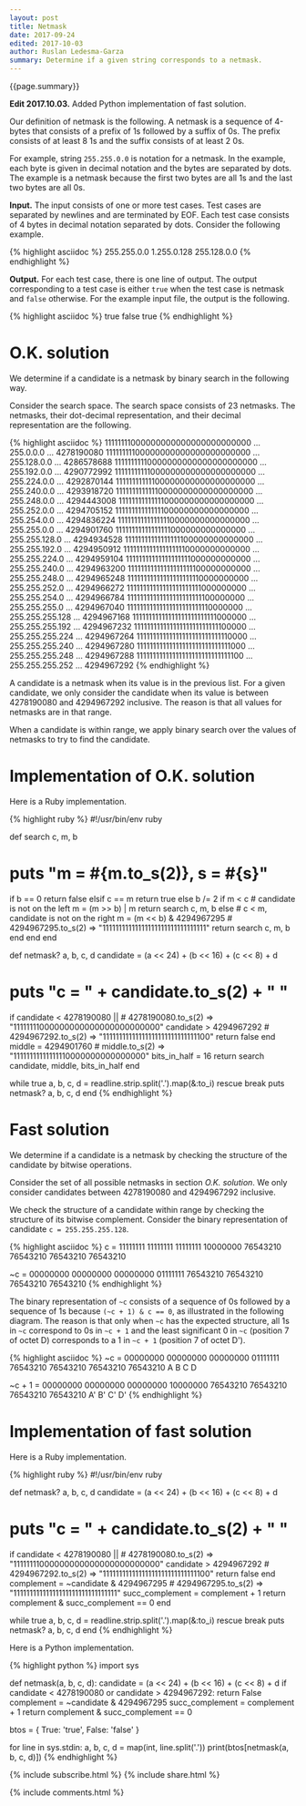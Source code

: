 ```yaml
---
layout: post
title: Netmask
date: 2017-09-24
edited: 2017-10-03
author: Ruslan Ledesma-Garza
summary: Determine if a given string corresponds to a netmask.
---
```


{{page.summary}}

**Edit 2017.10.03.**  Added Python implementation of fast solution.

Our definition of netmask is the following.  A netmask is a sequence
of 4-bytes that consists of a prefix of 1s followed by a suffix of 0s.
The prefix consists of at least 8 1s and the suffix consists of at
least 2 0s.

For example, string `255.255.0.0` is notation for a netmask.  In the
example, each byte is given in decimal notation and the bytes are
separated by dots.  The example is a netmask because the first two
bytes are all 1s and the last two bytes are all 0s.

**Input.**
The input consists of one or more test cases.  Test cases
are separated by newlines and are terminated by EOF.  Each test case
consists of 4 bytes in decimal notation separated by dots.  Consider
the following example.

{% highlight asciidoc %}
255.255.0.0
1.255.0.128
255.128.0.0
{% endhighlight %}

**Output.**
For each test case, there is one line of output.  The output
corresponding to a test case is either `true` when the test case is
netmask and `false` otherwise.  For the example input file, the output
is the following.

{% highlight asciidoc %}
true
false
true
{% endhighlight %}

# O.K. solution

We determine if a candidate is a netmask by binary search in the
following way.

Consider the search space.  The search space consists of 23 netmasks.
The netmasks, their dot-decimal representation, and their decimal
representation are the following.

{% highlight asciidoc %}
11111111000000000000000000000000 ... 255.0.0.0       ... 4278190080
11111111100000000000000000000000 ... 255.128.0.0     ... 4286578688
11111111110000000000000000000000 ... 255.192.0.0     ... 4290772992
11111111111000000000000000000000 ... 255.224.0.0     ... 4292870144
11111111111100000000000000000000 ... 255.240.0.0     ... 4293918720
11111111111110000000000000000000 ... 255.248.0.0     ... 4294443008
11111111111111000000000000000000 ... 255.252.0.0     ... 4294705152
11111111111111100000000000000000 ... 255.254.0.0     ... 4294836224
11111111111111110000000000000000 ... 255.255.0.0     ... 4294901760
11111111111111111000000000000000 ... 255.255.128.0   ... 4294934528
11111111111111111100000000000000 ... 255.255.192.0   ... 4294950912
11111111111111111110000000000000 ... 255.255.224.0   ... 4294959104
11111111111111111111000000000000 ... 255.255.240.0   ... 4294963200
11111111111111111111100000000000 ... 255.255.248.0   ... 4294965248
11111111111111111111110000000000 ... 255.255.252.0   ... 4294966272
11111111111111111111111000000000 ... 255.255.254.0   ... 4294966784
11111111111111111111111100000000 ... 255.255.255.0   ... 4294967040
11111111111111111111111110000000 ... 255.255.255.128 ... 4294967168
11111111111111111111111111000000 ... 255.255.255.192 ... 4294967232
11111111111111111111111111100000 ... 255.255.255.224 ... 4294967264
11111111111111111111111111110000 ... 255.255.255.240 ... 4294967280
11111111111111111111111111111000 ... 255.255.255.248 ... 4294967288
11111111111111111111111111111100 ... 255.255.255.252 ... 4294967292
{% endhighlight %}

A candidate is a netmask when its value is in the previous list.
For a given candidate, we only consider the candidate when its value
is between 4278190080 and 4294967292 inclusive.  The reason is that
all values for netmasks are in that range.

When a candidate is within range, we apply binary search over the
values of netmasks to try to find the candidate.

# Implementation of O.K. solution

Here is a Ruby implementation.

{% highlight ruby %}
#!/usr/bin/env ruby

def search c, m, b
  # puts "m = #{m.to_s(2)}, s = #{s}"
  if b == 0
    return false
  elsif c == m
    return true
  else
    b /= 2
    if m < c # candidate is not on the left
      m = (m >> b) | m
      return search c, m, b
    else # c < m, candidate is not on the right
      m = (m << b) & 4294967295 # 4294967295.to_s(2) => "11111111111111111111111111111111"
      return search c, m, b
    end
  end
end

def netmask? a, b, c, d
  candidate = (a << 24) + (b << 16) + (c << 8) + d
  # puts "c = " + candidate.to_s(2) + " "
  if candidate < 4278190080 || # 4278190080.to_s(2) => "11111111000000000000000000000000"
     candidate > 4294967292    # 4294967292.to_s(2) => "11111111111111111111111111111100"
    return false
  end
  middle = 4294901760 # middle.to_s(2) => "11111111111111110000000000000000"
  bits_in_half = 16
  return search candidate, middle, bits_in_half
end

while true
  a, b, c, d = readline.strip.split('.').map(&:to_i) rescue break
  puts netmask? a, b, c, d
end
{% endhighlight %}

# Fast solution

We determine if a candidate is a netmask by checking the structure of
the candidate by bitwise operations.

Consider the set of all possible netmasks in section _O.K. solution_.
We only consider candidates between 4278190080 and 4294967292
inclusive.

We check the structure of a candidate within range by checking the
structure of its bitwise complement.  Consider the binary
representation of candidate `c = 255.255.255.128`.

{% highlight asciidoc %}
  c = 11111111 11111111 11111111 10000000
      76543210 76543210 76543210 76543210

 ~c = 00000000 00000000 00000000 01111111
      76543210 76543210 76543210 76543210
{% endhighlight %}

The binary representation of `~c` consists of a sequence of 0s
followed by a sequence of 1s because `(~c + 1) & c == 0`, as
illustrated in the following diagram.  The reason is that only when
`~c` has the expected structure, all 1s in `~c` correspond to 0s in
`~c + 1` and the least significant 0 in `~c` (position 7 of octet D)
corresponds to a 1 in `~c + 1` (position 7 of octet D').

{% highlight asciidoc %}
 ~c     = 00000000 00000000 00000000 01111111
          76543210 76543210 76543210 76543210
              A        B        C        D

 ~c + 1 = 00000000 00000000 00000000 10000000
          76543210 76543210 76543210 76543210
              A'       B'       C'       D'
{% endhighlight %}



# Implementation of fast solution

Here is a Ruby implementation.

{% highlight ruby %}
#!/usr/bin/env ruby

def netmask? a, b, c, d
  candidate = (a << 24) + (b << 16) + (c << 8) + d
  # puts "c = " + candidate.to_s(2) + " "
  if candidate < 4278190080 || # 4278190080.to_s(2) => "11111111000000000000000000000000"
     candidate > 4294967292    # 4294967292.to_s(2) => "11111111111111111111111111111100"
    return false
  end
  complement = ~candidate & 4294967295 # 4294967295.to_s(2) => "11111111111111111111111111111111"
  succ_complement = complement + 1
  return complement & succ_complement == 0
end

while true
  a, b, c, d = readline.strip.split('.').map(&:to_i) rescue break
  puts netmask? a, b, c, d
end
{% endhighlight %}

Here is a Python implementation.

{% highlight python %}
import sys

def netmask(a, b, c, d):
    candidate = (a << 24) + (b << 16) + (c << 8) + d
    if candidate < 4278190080 or candidate > 4294967292:
        return False
    complement = ~candidate & 4294967295
    succ_complement = complement + 1
    return complement & succ_complement == 0

btos = { True: 'true', False: 'false' }

for line in sys.stdin:
    a, b, c, d = map(int, line.split('.'))
    print(btos[netmask(a, b, c, d)])
{% endhighlight %}

{% include subscribe.html %}
{% include share.html %}

{% include comments.html %}
